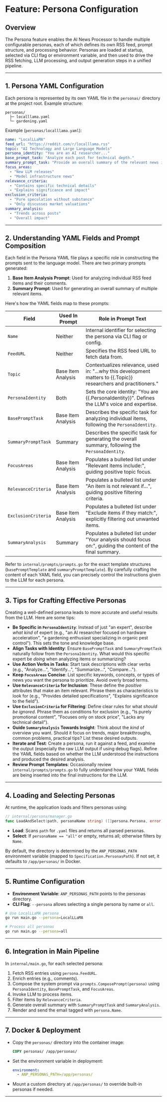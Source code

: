 # Feature: Persona Configuration

## Overview
The Persona feature enables the AI News Processor to handle multiple configurable personas, each of which defines its own RSS feed, prompt structure, and processing behavior. Personas are loaded at startup, selected via CLI flag or environment variable, and then used to drive the RSS fetching, LLM processing, and output generation steps in a unified pipeline.

---

## 1. Persona YAML Configuration
Each persona is represented by its own YAML file in the `personas/` directory at the project root. Example structure:
```
personas/
  ├─ localllama.yaml
  └─ gardening.yaml
```

Example (`personas/localllama.yaml`):
```yaml
name: "LocalLLaMA"
feed_url: "https://reddit.com/r/localllama.rss"
topic: "AI Technology and Large Language Models"
persona_identity: "You are an AI researcher..."
base_prompt_task: "Analyze each post for technical depth."
summary_prompt_task: "Provide an overall summary of the relevant news items."
focus_areas:
  - "New LLM releases"
  - "Model infrastructure news"
relevance_criteria:
  - "Contains specific technical details"
  - "Explains significance and impact"
exclusion_criteria:
  - "Pure speculation without substance"
  - "Only discusses market valuations"
summary_analysis:
  - "Trends across posts"
  - "Overall impact"
```

---

## 2. Understanding YAML Fields and Prompt Composition

Each field in the Persona YAML file plays a specific role in constructing the prompts sent to the language model. There are two primary prompts generated:

1.  **Base Item Analysis Prompt**: Used for analyzing individual RSS feed items and their comments.
2.  **Summary Prompt**: Used for generating an overall summary of multiple relevant items.

Here's how the YAML fields map to these prompts:

| Field                  | Used In Prompt      | Role in Prompt Text                                                                                                       |
|------------------------|---------------------|---------------------------------------------------------------------------------------------------------------------------|
| `Name`                 | Neither             | Internal identifier for selecting the persona via CLI flag or config.                                                       |
| `FeedURL`              | Neither             | Specifies the RSS feed URL to fetch data from.                                                                            |
| `Topic`                | Base Item Analysis  | Contextualizes relevance, used in: "...why this development matters to {{.Topic}} researchers and practitioners."         |
| `PersonaIdentity`      | Both                | Sets the core identity: "You are {{.PersonaIdentity}}". Defines the LLM's voice and expertise.                           |
| `BasePromptTask`       | Base Item Analysis  | Describes the specific task for analyzing individual items, following the `PersonaIdentity`.                                |
| `SummaryPromptTask`    | Summary             | Describes the specific task for generating the overall summary, following the `PersonaIdentity`.                            |
| `FocusAreas`           | Base Item Analysis  | Populates a bulleted list under "Relevant items include:", guiding positive topic focus.                                |
| `RelevanceCriteria`    | Base Item Analysis  | Populates a bulleted list under "An item is not relevant if...", guiding positive filtering criteria.                       |
| `ExclusionCriteria`    | Base Item Analysis  | Populates a bulleted list under "Exclude items if they match:", explicitly filtering out unwanted items.                    |
| `SummaryAnalysis`      | Summary             | Populates a bulleted list under "Your analysis should focus on:", guiding the content of the final summary.             |

Refer to `internal/prompts/prompts.go` for the exact template structures (`basePromptTemplate` and `summaryPromptTemplate`). By carefully crafting the content of each YAML field, you can precisely control the instructions given to the LLM for each persona.

---

## 3. Tips for Crafting Effective Personas

Creating a well-defined persona leads to more accurate and useful results from the LLM. Here are some tips:

*   **Be Specific in `PersonaIdentity`**: Instead of just "an expert", describe *what kind* of expert (e.g., "an AI researcher focused on hardware acceleration", "a gardening enthusiast specializing in organic pest control"). This sets the tone and knowledge base.
*   **Align Tasks with Identity**: Ensure `BasePromptTask` and `SummaryPromptTask` naturally follow from the `PersonaIdentity`. What would this specific expert be *doing* when analyzing items or summarizing?
*   **Use Action Verbs in Tasks**: Start task descriptions with clear verbs (e.g., "Analyze...", "Identify...", "Summarize...", "Compare...").
*   **Keep `FocusAreas` Concise**: List specific keywords, concepts, or types of news you want the persona to prioritize. Avoid overly broad terms.
*   **Use `RelevanceCriteria` for Inclusion**: These define the *positive* attributes that make an item relevant. Phrase them as characteristics to look for (e.g., "Provides detailed specifications", "Explains significance to the field").
*   **Use `ExclusionCriteria` for Filtering**: Define clear rules for what *should be ignored*. Phrase them as conditions for exclusion (e.g., "Is purely promotional content", "Focuses only on stock price", "Lacks any technical detail").
*   **Guide `SummaryAnalysis` Towards Insight**: Think about the *kind* of overview you want. Should it focus on trends, major breakthroughs, common problems, practical tips? List these desired outputs.
*   **Iterate and Test**: Create a persona, run it against a feed, and examine the output (especially the raw LLM output if using debug flags). Refine the YAML fields based on whether the LLM understood the instructions and produced the desired analysis.
*   **Review Prompt Templates**: Occasionally review `internal/prompts/prompts.go` to fully understand how your YAML fields are being inserted into the final instructions for the LLM.

---

## 4. Loading and Selecting Personas
At runtime, the application loads and filters personas using:

```go
// internal/persona/manager.go
func LoadAndSelect(path, personaName string) ([]persona.Persona, error)
```
- **Load**: Scans `path` for `.yaml` files and returns all parsed personas.
- **Select**: If `personaName == "all"` or empty, returns all; otherwise filters by `Name`.

By default, the directory is determined by the `ANP_PERSONAS_PATH` environment variable (mapped to `Specification.PersonasPath`). If not set, it defaults to `/app/personas/` in Docker.

---

## 5. Runtime Configuration
- **Environment Variable**: `ANP_PERSONAS_PATH` points to the personas directory.
- **CLI Flag**: `--persona` allows selecting a single persona by name or `all`.

```bash
# Use LocalLLaMA persona
go run main.go --persona=LocalLLaMA

# Process all personas
go run main.go --persona=all
```

---

## 6. Integration in Main Pipeline
In `internal/main.go`, for each selected persona:
1. Fetch RSS entries using `persona.FeedURL`.
2. Enrich entries (e.g., comments).
3. Compose the system prompt via `prompts.ComposePrompt(persona)` using `PersonaIdentity`, `BasePromptTask`, and `FocusAreas`.
4. Invoke LLM to process items.
5. Filter items by `RelevanceCriteria`.
6. Generate overall summary with `SummaryPromptTask` and `SummaryAnalysis`.
7. Render and send the email tagged with `persona.Name`.

---

## 7. Docker & Deployment
- Copy the `personas/` directory into the container image:
  ```dockerfile
  COPY personas/ /app/personas/
  ```
- Set the environment variable in deployment:
  ```yaml
  environment:
    - ANP_PERSONAS_PATH=/app/personas/
  ```
- Mount a custom directory at `/app/personas/` to override built-in personas if needed.

---